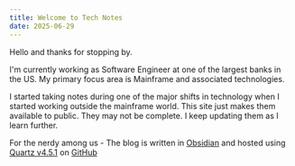 ```yaml
---
title: Welcome to Tech Notes
date: 2025-06-29
---
```

Hello and thanks for stopping by.

I'm currently working as Software Engineer at one of the largest banks in the US.
My primary focus area is Mainframe and associated technologies.

I started taking notes during one of the major shifts in technology when I started working outside the mainframe world. This site just makes them available to public. They may not be complete. I keep updating them as I learn further.

For the nerdy among us - The blog is written in [Obsidian](https://obsidian.md) and hosted using [Quartz v4.5.1](https://quartz.jzhao.xyz/) on [GitHub](https://www.github.com)
